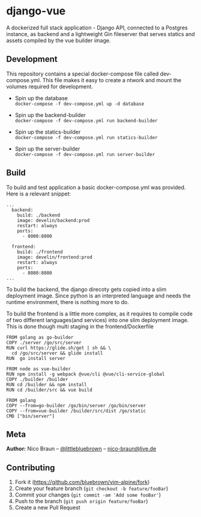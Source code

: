 # django-vue
A dockerized full stack application - Django API, connected to a Postgres instance, as backend and a lightweight Gin fileserver that serves statics and assets compiled by the vue builder image.

## Development
This repository contains a special docker-compose file called dev-compose.yml. This file makes it easy to create a ntwork and mount the volumes required for development.
* Spin up the database   
  ```docker-compose -f dev-compose.yml up -d database```

* Spin up the backend-builder   
  ```docker-compose -f dev-compose.yml run backend-builder```

* Spin up the statics-builder   
  ```docker-compose -f dev-compose.yml run statics-builder```
 
* Spin up the server-builder   
  ```docker-compose -f dev-compose.yml run server-builder```


## Build
To build and test application a basic docker-compose.yml was provided. Here is a relevant snippet: 
```
...
  backend:
    build: ./backend
    image: develin/backend:prod
    restart: always
    ports:
      - 8000:8000

  frontend:
    build: ./frontend
    image: develin/frontend:prod
    restart: always
    ports:
      - 8080:8080
...
```

To build the backend, the django direcoty gets copied into a slim deployment image. Since python is an interpreted language and needs the runtime environment, there is nothing more to do.

To build the frontend is a little more complex, as it requires to compile code of two different languages(and services) into one slim deployment image. This is done though multi staging in the frontend/Dockerfile
```
FROM golang as go-builder
COPY ./server /go/src/server
RUN curl https://glide.sh/get | sh && \
  cd /go/src/server && glide install
RUN  go install server

FROM node as vue-builder
RUN npm install -g webpack @vue/cli @vue/cli-service-global
COPY ./builder /builder
RUN cd /builder && npm install
RUN cd /builder/src && vue build

FROM golang
COPY --from=go-builder /go/bin/server /go/bin/server
COPY --from=vue-builder /builder/src/dist /go/static
CMD ["bin/server"]

```

## Meta
**Author:** Nico Braun – [@littlebluebrown](https://twitter.com/littlebluebrown) – nico-braun@live.de

## Contributing
1. Fork it (<https://github.com/bluebrown/vim-alpine/fork>)
2. Create your feature branch (`git checkout -b feature/fooBar`)
3. Commit your changes (`git commit -am 'Add some fooBar'`)
4. Push to the branch (`git push origin feature/fooBar`)
5. Create a new Pull Request

<!-- Markdown link & img dfn's -->
[npm-image]: https://img.shields.io/npm/v/datadog-metrics.svg?style=flat-square
[npm-url]: https://npmjs.org/package/datadog-metrics
[npm-downloads]: https://img.shields.io/npm/dm/datadog-metrics.svg?style=flat-square
[travis-image]: https://img.shields.io/travis/dbader/node-datadog-metrics/master.svg?style=flat-square
[travis-url]: https://travis-ci.org/dbader/node-datadog-metrics
[wiki]: https://github.com/yourname/yourproject/wiki
